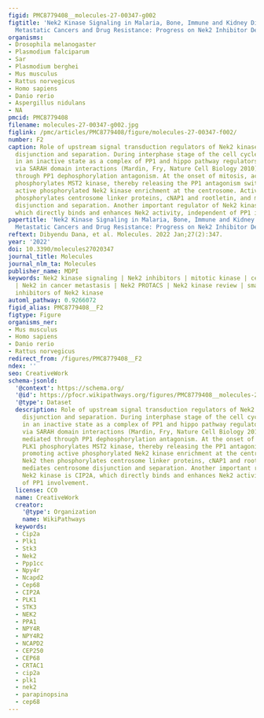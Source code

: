 ```yaml
---
figid: PMC8779408__molecules-27-00347-g002
figtitle: 'Nek2 Kinase Signaling in Malaria, Bone, Immune and Kidney Disorders to
  Metastatic Cancers and Drug Resistance: Progress on Nek2 Inhibitor Development'
organisms:
- Drosophila melanogaster
- Plasmodium falciparum
- Sar
- Plasmodium berghei
- Mus musculus
- Rattus norvegicus
- Homo sapiens
- Danio rerio
- Aspergillus nidulans
- NA
pmcid: PMC8779408
filename: molecules-27-00347-g002.jpg
figlink: /pmc/articles/PMC8779408/figure/molecules-27-00347-f002/
number: F2
caption: Role of upstream signal transduction regulators of Nek2 kinase in centrosome
  disjunction and separation. During interphase stage of the cell cycle, Nek2 remains
  in an inactive state as a complex of PP1 and hippo pathway regulators MST2/hSav1
  via SARAH domain interactions (Mardin, Fry, Nature Cell Biology 2010); this is mediated
  through PP1 dephosphorylation antagonism. At the onset of mitosis, activated PLK1
  phosphorylates MST2 kinase, thereby releasing the PP1 antagonism switch and promoting
  active phosphorylated Nek2 kinase enrichment at the centrosome. Active Nek2 then
  phosphorylates centrosome linker proteins, cNAP1 and rootletin, and mediates centrosome
  disjunction and separation. Another important regulator of Nek2 kinase is CIP2A,
  which directly binds and enhances Nek2 activity, independent of PP1 involvement.
papertitle: 'Nek2 Kinase Signaling in Malaria, Bone, Immune and Kidney Disorders to
  Metastatic Cancers and Drug Resistance: Progress on Nek2 Inhibitor Development.'
reftext: Dibyendu Dana, et al. Molecules. 2022 Jan;27(2):347.
year: '2022'
doi: 10.3390/molecules27020347
journal_title: Molecules
journal_nlm_ta: Molecules
publisher_name: MDPI
keywords: Nek2 kinase signaling | Nek2 inhibitors | mitotic kinase | centrosomal kinase
  | Nek2 in cancer metastasis | Nek2 PROTACS | Nek2 kinase review | small molecule
  inhibitors of Nek2 kinase
automl_pathway: 0.9266072
figid_alias: PMC8779408__F2
figtype: Figure
organisms_ner:
- Mus musculus
- Homo sapiens
- Danio rerio
- Rattus norvegicus
redirect_from: /figures/PMC8779408__F2
ndex: ''
seo: CreativeWork
schema-jsonld:
  '@context': https://schema.org/
  '@id': https://pfocr.wikipathways.org/figures/PMC8779408__molecules-27-00347-g002.html
  '@type': Dataset
  description: Role of upstream signal transduction regulators of Nek2 kinase in centrosome
    disjunction and separation. During interphase stage of the cell cycle, Nek2 remains
    in an inactive state as a complex of PP1 and hippo pathway regulators MST2/hSav1
    via SARAH domain interactions (Mardin, Fry, Nature Cell Biology 2010); this is
    mediated through PP1 dephosphorylation antagonism. At the onset of mitosis, activated
    PLK1 phosphorylates MST2 kinase, thereby releasing the PP1 antagonism switch and
    promoting active phosphorylated Nek2 kinase enrichment at the centrosome. Active
    Nek2 then phosphorylates centrosome linker proteins, cNAP1 and rootletin, and
    mediates centrosome disjunction and separation. Another important regulator of
    Nek2 kinase is CIP2A, which directly binds and enhances Nek2 activity, independent
    of PP1 involvement.
  license: CC0
  name: CreativeWork
  creator:
    '@type': Organization
    name: WikiPathways
  keywords:
  - Cip2a
  - Plk1
  - Stk3
  - Nek2
  - Ppp1cc
  - Npy4r
  - Ncapd2
  - Cep68
  - CIP2A
  - PLK1
  - STK3
  - NEK2
  - PPA1
  - NPY4R
  - NPY4R2
  - NCAPD2
  - CEP250
  - CEP68
  - CRTAC1
  - cip2a
  - plk1
  - nek2
  - parapinopsina
  - cep68
---
```

